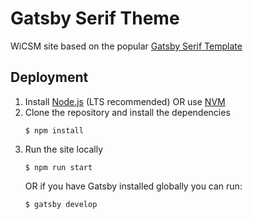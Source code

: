 # Gatsby Serif Theme

WiCSM site based on the popular [Gatsby Serif Template](https://github.com/JugglerX/gatsby-serif-theme)

## Deployment
1. Install [Node.js](https://nodejs.org/en/) (LTS recommended) OR use [NVM](https://github.com/nvm-sh/nvm)
2. Clone the repository and install the dependencies 
    ```
    $ npm install
    ```
3. Run the site locally
    ```
    $ npm run start
    ```
    OR if you have Gatsby installed globally you can run:
    ```
    $ gatsby develop
    ```
